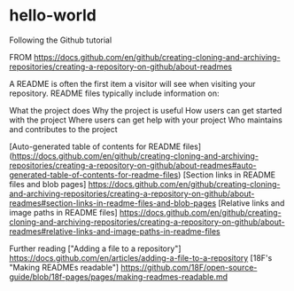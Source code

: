 # hello-world
Following the Github tutorial

FROM
https://docs.github.com/en/github/creating-cloning-and-archiving-repositories/creating-a-repository-on-github/about-readmes


A README is often the first item a visitor will see when visiting your repository. README files typically include information on:

What the project does
Why the project is useful
How users can get started with the project
Where users can get help with your project
Who maintains and contributes to the project

[Auto-generated table of contents for README files]
  (https://docs.github.com/en/github/creating-cloning-and-archiving-repositories/creating-a-repository-on-github/about-readmes#auto-generated-table-of-contents-for-readme-files)
[Section links in README files and blob pages]
  https://docs.github.com/en/github/creating-cloning-and-archiving-repositories/creating-a-repository-on-github/about-readmes#section-links-in-readme-files-and-blob-pages
[Relative links and image paths in README files]
  https://docs.github.com/en/github/creating-cloning-and-archiving-repositories/creating-a-repository-on-github/about-readmes#relative-links-and-image-paths-in-readme-files

Further reading
["Adding a file to a repository"]
  https://docs.github.com/en/articles/adding-a-file-to-a-repository
[18F's "Making READMEs readable"]
  https://github.com/18F/open-source-guide/blob/18f-pages/pages/making-readmes-readable.md

